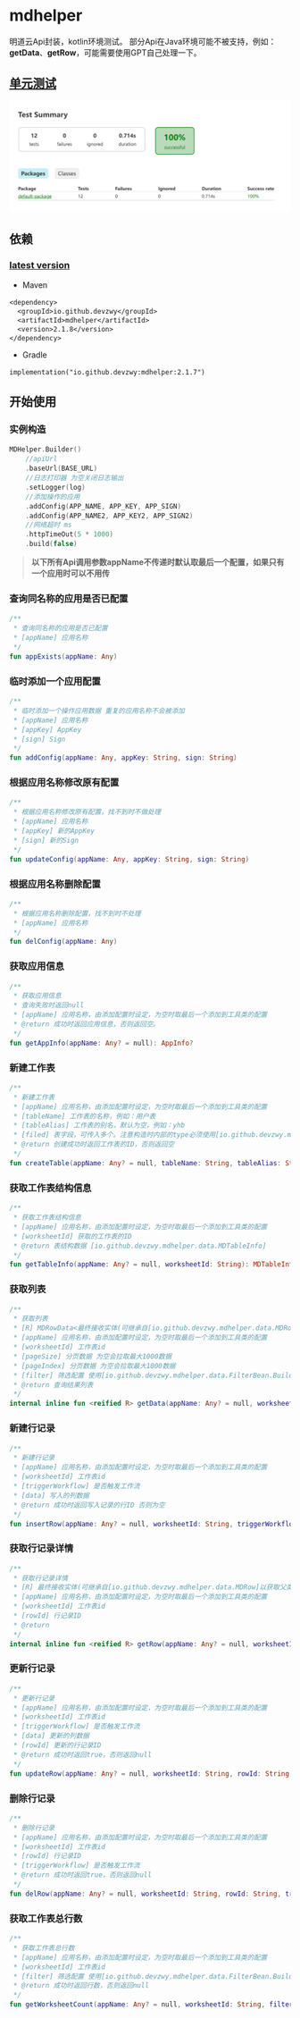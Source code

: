 # mdhelper
明道云Api封装，kotlin环境测试。
部分Api在Java环境可能不被支持，例如：__getData__、__getRow__，可能需要使用GPT自己处理一下。

## [单元测试](https://github.com/devzwy/mdhelper/tree/main/src/test/kotlin/Test.kt)
![单元测试](https://github.com/devzwy/mdhelper/blob/main/imgs/test.png)

## 依赖
### [latest version](https://central.sonatype.com/artifact/io.github.devzwy/mdhelper)
- Maven
```
<dependency>
  <groupId>io.github.devzwy</groupId>
  <artifactId>mdhelper</artifactId>
  <version>2.1.8</version>
</dependency>
```

- Gradle
```
implementation("io.github.devzwy:mdhelper:2.1.7")
```

## 开始使用
### 实例构造
```kotlin
MDHelper.Builder()
    //apiUrl
    .baseUrl(BASE_URL)
    //日志打印器 为空关闭日志输出
    .setLogger(log)
    //添加操作的应用
    .addConfig(APP_NAME, APP_KEY, APP_SIGN)
    .addConfig(APP_NAME2, APP_KEY2, APP_SIGN2)
    //网络超时 ms
    .httpTimeOut(5 * 1000)
    .build(false)
```
>__以下所有Api调用参数appName不传递时默认取最后一个配置，如果只有一个应用时可以不用传__
### 查询同名称的应用是否已配置
```kotlin
/**
 * 查询同名称的应用是否已配置
 * [appName] 应用名称
 */
fun appExists(appName: Any)
```

### 临时添加一个应用配置
```kotlin
/**
 * 临时添加一个操作应用数据 重复的应用名称不会被添加
 * [appName] 应用名称
 * [appKey] AppKey
 * [sign] Sign
 */
fun addConfig(appName: Any, appKey: String, sign: String)
```

### 根据应用名称修改原有配置
```kotlin
/**
 * 根据应用名称修改原有配置，找不到时不做处理
 * [appName] 应用名称
 * [appKey] 新的AppKey
 * [sign] 新的Sign
 */
fun updateConfig(appName: Any, appKey: String, sign: String)
```

### 根据应用名称删除配置
```kotlin
/**
 * 根据应用名称删除配置，找不到时不处理
 * [appName] 应用名称
 */
fun delConfig(appName: Any)
```

### 获取应用信息
```kotlin
/**
 * 获取应用信息
 * 查询失败时返回null
 * [appName] 应用名称，由添加配置时设定，为空时取最后一个添加到工具类的配置
 * @return 成功时返回应用信息，否则返回空。
 */
fun getAppInfo(appName: Any? = null): AppInfo?
```

### 新建工作表
```kotlin
/**
 * 新建工作表
 * [appName] 应用名称，由添加配置时设定，为空时取最后一个添加到工具类的配置
 * [tableName] 工作表的名称，例如：用户表
 * [tableAlias] 工作表的别名，默认为空，例如：yhb
 * [filed] 表字段，可传入多个。注意构造时内部的type必须使用[io.github.devzwy.mdhelper.data.DataType]类进行构造，否则会出现找不到类型的错误
 * @return 创建成功时返回工作表的ID，否则返回空
 */
fun createTable(appName: Any? = null, tableName: String, tableAlias: String? = null, vararg filed: CreateTableData)
```

### 获取工作表结构信息
```kotlin
/**
 * 获取工作表结构信息
 * [appName] 应用名称，由添加配置时设定，为空时取最后一个添加到工具类的配置
 * [worksheetId] 获取的工作表的ID
 * @return 表结构数据 [io.github.devzwy.mdhelper.data.MDTableInfo]
 */
fun getTableInfo(appName: Any? = null, worksheetId: String): MDTableInfo?
```

### 获取列表
```kotlin
/**
 * 获取列表
 * [R] MDRowData<最终接收实体(可继承自[io.github.devzwy.mdhelper.data.MDRow]以获取父类字段)>
 * [appName] 应用名称，由添加配置时设定，为空时取最后一个添加到工具类的配置
 * [worksheetId] 工作表id
 * [pageSize] 分页数据 为空会拉取最大1000数据
 * [pageIndex] 分页数据 为空会拉取最大1000数据
 * [filter] 筛选配置 使用[io.github.devzwy.mdhelper.data.FilterBean.Builder]进行构造 为空时不筛选
 * @return 查询结果列表
 */
internal inline fun <reified R> getData(appName: Any? = null, worksheetId: String, pageSize: Int? = null, pageIndex: Int? = null, filter: FilterData? = null): R?
```

### 新建行记录
```kotlin
/**
 * 新建行记录
 * [appName] 应用名称，由添加配置时设定，为空时取最后一个添加到工具类的配置
 * [worksheetId] 工作表id
 * [triggerWorkflow] 是否触发工作流
 * [data] 写入的列数据
 * @return 成功时返回写入记录的行ID 否则为空
 */
fun insertRow(appName: Any? = null, worksheetId: String, triggerWorkflow: Boolean? = null, data: HashMap<String, Any?>): String?
```

### 获取行记录详情
```kotlin
/**
 * 获取行记录详情
 * [R] 最终接收实体(可继承自[io.github.devzwy.mdhelper.data.MDRow]以获取父类字段)
 * [appName] 应用名称，由添加配置时设定，为空时取最后一个添加到工具类的配置
 * [worksheetId] 工作表id
 * [rowId] 行记录ID
 * @return
 */
internal inline fun <reified R> getRow(appName: Any? = null, worksheetId: String, rowId: String): R?
```

### 更新行记录
```kotlin
/**
 * 更新行记录
 * [appName] 应用名称，由添加配置时设定，为空时取最后一个添加到工具类的配置
 * [worksheetId] 工作表id
 * [triggerWorkflow] 是否触发工作流
 * [data] 更新的列数据
 * [rowId] 更新的行记录ID
 * @return 成功时返回true，否则返回null
 */
fun updateRow(appName: Any? = null, worksheetId: String, rowId: String, triggerWorkflow: Boolean? = null, data: HashMap<String, Any?>): Boolean?
```

### 删除行记录
```kotlin
/**
 * 删除行记录
 * [appName] 应用名称，由添加配置时设定，为空时取最后一个添加到工具类的配置
 * [worksheetId] 工作表id
 * [rowId] 行记录ID
 * [triggerWorkflow] 是否触发工作流
 * @return 成功时返回true，否则返回null
 */
fun delRow(appName: Any? = null, worksheetId: String, rowId: String, triggerWorkflow: Boolean? = null): Boolean?
```

### 获取工作表总行数
```kotlin
/**
 * 获取工作表总行数
 * [appName] 应用名称，由添加配置时设定，为空时取最后一个添加到工具类的配置
 * [worksheetId] 工作表id
 * [filter] 筛选配置 使用[io.github.devzwy.mdhelper.data.FilterBean.Builder]进行构造 为空时不筛选
 * @return 成功时返回行数，否则返回null
 */
fun getWorksheetCount(appName: Any? = null, worksheetId: String, filter: FilterData? = null): Int?
```



